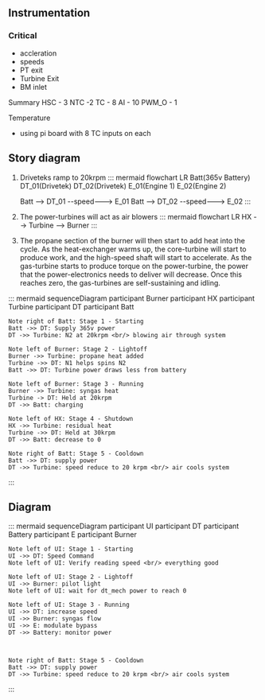 


## Instrumentation

### Critical
- accleration
- speeds
- PT exit
- Turbine Exit
- BM inlet

Summary
HSC - 3
NTC -2 
TC - 8
AI - 10
PWM_O - 1


Temperature
- using pi board with 8 TC inputs on each



## Story diagram

1. Driveteks ramp to 20krpm
::: mermaid
    flowchart LR
    Batt(365v Battery)
    DT_01(Drivetek)
    DT_02(Drivetek)
    E_01(Engine 1)
    E_02(Engine 2)

    Batt --> DT_01 --speed---> E_01
    Batt --> DT_02 --speed---> E_02
:::
2. The power-turbines will act as air blowers 
::: mermaid
    flowchart LR
    HX --> Turbine --> Burner
:::
3. The propane section of the burner will then start to add heat into the cycle. As the heat-exchanger warms
up, the core-turbine will start to produce work, and the high-speed shaft will start to accelerate. As the
gas-turbine starts to produce torque on the power-turbine, the power that the power-electronics needs
to deliver will decrease. Once this reaches zero, the gas-turbines are self-sustaining and idling. 


::: mermaid
sequenceDiagram
    participant Burner
    participant HX
    participant Turbine
    participant DT
    participant Batt

    Note right of Batt: Stage 1 - Starting
    Batt ->> DT: Supply 365v power 
    DT ->> Turbine: N2 at 20krpm <br/> blowing air through system

    Note left of Burner: Stage 2 - Lightoff
    Burner ->> Turbine: propane heat added
    Turbine ->> DT: N1 helps spins N2
    Batt ->> DT: Turbine power draws less from battery
  
    Note left of Burner: Stage 3 - Running
    Burner ->> Turbine: syngas heat
    Turbine -> DT: Held at 20krpm
    DT ->> Batt: charging

    Note left of HX: Stage 4 - Shutdown
    HX ->> Turbine: residual heat
    Turbine ->> DT: Held at 30krpm
    DT ->> Batt: decrease to 0

    Note right of Batt: Stage 5 - Cooldown
    Batt ->> DT: supply power
    DT ->> Turbine: speed reduce to 20 krpm <br/> air cools system
:::


## Diagram
::: mermaid
sequenceDiagram
    participant UI
    participant DT
    participant Battery
    participant E
    participant Burner

    Note left of UI: Stage 1 - Starting
    UI ->> DT: Speed Command 
    Note left of UI: Verify reading speed <br/> everything good

    Note left of UI: Stage 2 - Lightoff
    UI ->> Burner: pilot light 
    Note left of UI: wait for dt_mech power to reach 0
    
    Note left of UI: Stage 3 - Running
    UI ->> DT: increase speed 
    UI ->> Burner: syngas flow 
    UI ->> E: modulate bypass
    DT ->> Battery: monitor power
    
    

    Note right of Batt: Stage 5 - Cooldown
    Batt ->> DT: supply power
    DT ->> Turbine: speed reduce to 20 krpm <br/> air cools system
:::
